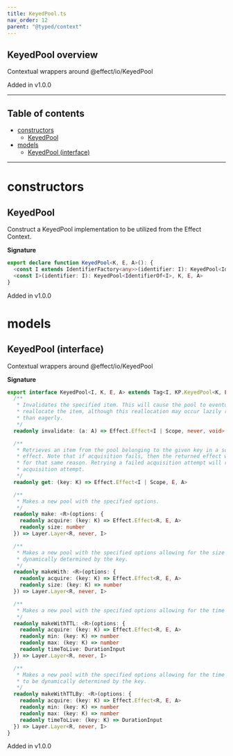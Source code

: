 ```yaml
---
title: KeyedPool.ts
nav_order: 12
parent: "@typed/context"
---
```


## KeyedPool overview

Contextual wrappers around @effect/io/KeyedPool

Added in v1.0.0

---

<h2 class="text-delta">Table of contents</h2>

- [constructors](#constructors)
  - [KeyedPool](#keyedpool)
- [models](#models)
  - [KeyedPool (interface)](#keyedpool-interface)

---

# constructors

## KeyedPool

Construct a KeyedPool implementation to be utilized from the Effect Context.

**Signature**

```ts
export declare function KeyedPool<K, E, A>(): {
  <const I extends IdentifierFactory<any>>(identifier: I): KeyedPool<IdentifierOf<I>, K, E, A>
  <const I>(identifier: I): KeyedPool<IdentifierOf<I>, K, E, A>
}
```

Added in v1.0.0

# models

## KeyedPool (interface)

Contextual wrappers around @effect/io/KeyedPool

**Signature**

```ts
export interface KeyedPool<I, K, E, A> extends Tag<I, KP.KeyedPool<K, E, A>> {
  /**
   * Invalidates the specified item. This will cause the pool to eventually
   * reallocate the item, although this reallocation may occur lazily rather
   * than eagerly.
   */
  readonly invalidate: (a: A) => Effect.Effect<I | Scope, never, void>

  /**
   * Retrieves an item from the pool belonging to the given key in a scoped
   * effect. Note that if acquisition fails, then the returned effect will fail
   * for that same reason. Retrying a failed acquisition attempt will repeat the
   * acquisition attempt.
   */
  readonly get: (key: K) => Effect.Effect<I | Scope, E, A>

  /**
   * Makes a new pool with the specified options.
   */
  readonly make: <R>(options: {
    readonly acquire: (key: K) => Effect.Effect<R, E, A>
    readonly size: number
  }) => Layer.Layer<R, never, I>

  /**
   * Makes a new pool with the specified options allowing for the size to be
   * dynamically determined by the key.
   */
  readonly makeWith: <R>(options: {
    readonly acquire: (key: K) => Effect.Effect<R, E, A>
    readonly size: (key: K) => number
  }) => Layer.Layer<R, never, I>

  /**
   * Makes a new pool with the specified options allowing for the time to live.
   */
  readonly makeWithTTL: <R>(options: {
    readonly acquire: (key: K) => Effect.Effect<R, E, A>
    readonly min: (key: K) => number
    readonly max: (key: K) => number
    readonly timeToLive: DurationInput
  }) => Layer.Layer<R, never, I>

  /**
   * Makes a new pool with the specified options allowing for the time to live
   * to be dynamically determined by the key.
   */
  readonly makeWithTTLBy: <R>(options: {
    readonly acquire: (key: K) => Effect.Effect<R, E, A>
    readonly min: (key: K) => number
    readonly max: (key: K) => number
    readonly timeToLive: (key: K) => DurationInput
  }) => Layer.Layer<R, never, I>
}
```

Added in v1.0.0
